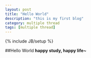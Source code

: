 ```yaml
---
layout: post
title: "Hello World"
description: "this is my first blog"
category: multiple thread
tags: [multiple thread]
---
```

{% include JB/setup %}

##Hello World
**happy study, happy life~**